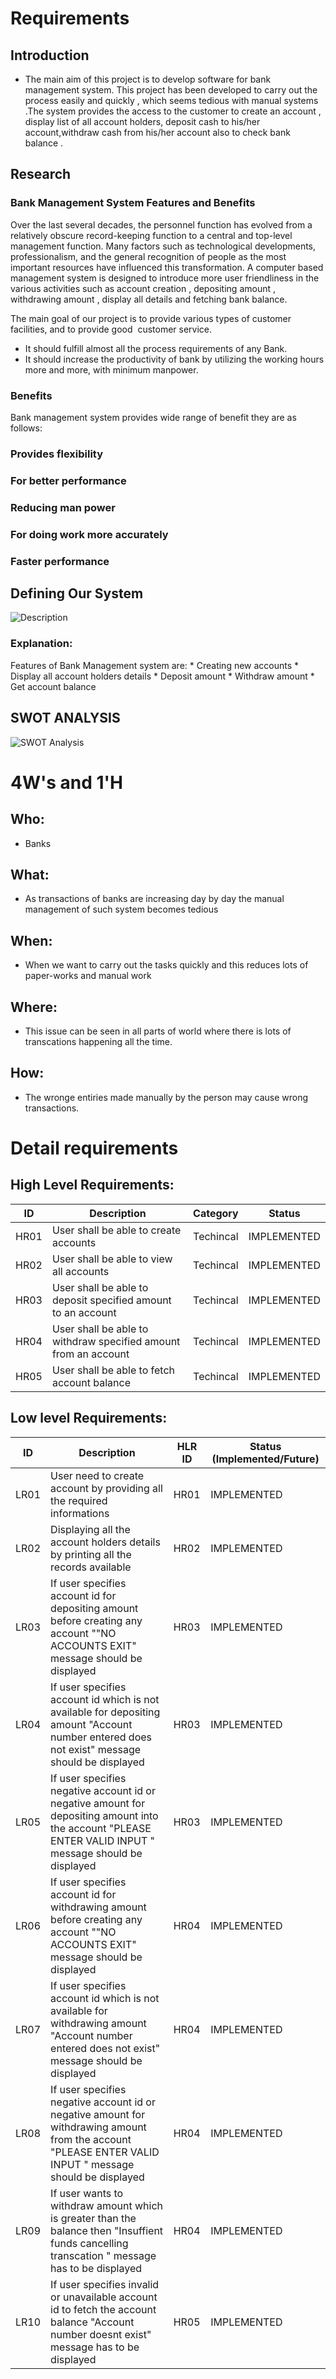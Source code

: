 # Requirements
## Introduction
 * The main aim of this project is to develop software for bank  management system. This project has been developed to carry out the process easily and quickly , which seems tedious with  manual systems .The system provides the access to the customer to create an account , display list of all account holders, deposit cash to his/her account,withdraw cash from his/her account also to check bank balance .


## Research
### Bank Management System Features and Benefits
Over the last several decades, the personnel function has evolved from a relatively obscure record-keeping function to a central and top-level management function. Many factors such as technological developments, professionalism, and the general recognition of people as the most important resources have influenced this transformation.
A computer based management system is designed  to introduce more user friendliness in the various activities such as account creation , depositing amount , withdrawing amount , display all details and fetching bank balance.

The main goal of our project is to provide various types of customer facilities, and to provide good  customer service. 

* It should fulfill almost all the process requirements of any Bank.	
* It should increase the productivity of bank by utilizing the working  hours more and more, with minimum manpower.

### Benefits

Bank management system provides wide range of benefit they are as follows:

### Provides flexibility

### For better performance

### Reducing man power

### For doing work more accurately

### Faster performance

<!--
## Cost and Features with Time 
| Time | Feature | Cost |
| ----- | ----- | ----- |
| 10
-->
## Defining Our System
<!--### Certain assumptions:
* Few systems already exists with which our system will interact
    * Hospital Management Application
    * Analytics System
    * Emergency Services-->
![Description](https://github.com/priyankabb153/LTTS_Mini_project/blob/main/1_Requirements/system.png)
### Explanation:
  Features of Bank Management system are:
    * Creating new accounts
    * Display all account holders details
    * Deposit amount
    * Withdraw amount
    * Get account balance
   

## SWOT ANALYSIS
![SWOT Analysis](https://github.com/priyankabb153/LTTS_Mini_project/blob/main/1_Requirements/swot.png)

# 4W&#39;s and 1&#39;H

## Who:
* Banks

## What:
* As transactions of banks are increasing day by day the manual management of such system becomes tedious

## When:
* When we want to carry out the tasks quickly and this reduces lots of paper-works and manual work

## Where:
* This issue can be seen in all parts of world where there is lots of transcations happening all the time.

## How:
* The wronge entiries made manually by the person may cause wrong transactions.

# Detail requirements
## High Level Requirements: 
| ID | Description | Category | Status | 
| ----- | ----- | ------- | ---------|
| HR01 | User shall be able to create accounts | Techincal | IMPLEMENTED | 
| HR02 | User shall be able to view all accounts | Techincal | IMPLEMENTED |
| HR03 | User shall be able to deposit specified amount to an account| Techincal | IMPLEMENTED |
| HR04 | User shall be able to withdraw specified amount from an account  | Techincal | IMPLEMENTED |
| HR05 | User shall be able to fetch account balance | Techincal | IMPLEMENTED |

##  Low level Requirements:
 
| ID | Description | HLR ID | Status (Implemented/Future) |
| ------ | --------- | ------ | ----- |
| LR01 | User need to create account by providing all the required informations | HR01 | IMPLEMENTED |
| LR02 | Displaying all the account holders details by printing all the records available| HR02 | IMPLEMENTED |
| LR03 | If user specifies account id for depositing amount before creating any account ""NO ACCOUNTS EXIT" message should be displayed | HR03 | IMPLEMENTED |
| LR04 | If user specifies account id which is not available for depositing amount  "Account number entered does not exist" message should be displayed | HR03 | IMPLEMENTED |
| LR05 | If user specifies negative account id  or negative amount for depositing amount into the account "PLEASE ENTER VALID INPUT " message should be displayed | HR03 | IMPLEMENTED |
| LR06 | If user specifies account id for withdrawing amount before creating any account ""NO ACCOUNTS EXIT" message should be displayed | HR04 | IMPLEMENTED |
| LR07 | If user specifies account id which is not available for withdrawing amount  "Account number entered does not exist" message should be displayed | HR04 | IMPLEMENTED |
| LR08 | If user specifies negative account id  or negative amount for withdrawing amount from the account "PLEASE ENTER VALID INPUT " message should be displayed | HR04 | IMPLEMENTED |
| LR09 | If user wants to withdraw amount which is greater than the balance then "Insuffient funds cancelling transcation " message has to be displayed | HR04 | IMPLEMENTED |
| LR10 | If user specifies invalid or unavailable account id to fetch the account balance "Account number doesnt exist" message has to be displayed | HR05 | IMPLEMENTED |



